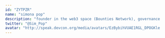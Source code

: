 ```yaml
---
id: "ZYTPZR"
name: "simona pop"
description: "founder in the web3 space (Bounties Network), governance meta steward (Gitcoin, ENS, Element DAO), governance engagement strategy and tooling (Gitcoin DAO), community strategy (Status), advisory (part of many projects’ in the ecosystem’s journey including 3Box, EPNS, DoinGud and more), mentorship (Kernel), Event creator and content curator (Schelling Point, Liscon, EthDenver)"
twitter: "@Sim_Pop"
avatar: "http://speak.devcon.org/media/avatars/EzBybihVUAE1RGL_DPOGKle.png"
---
```

